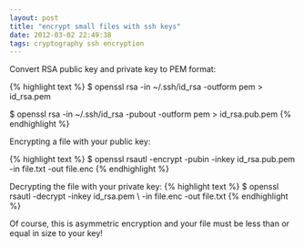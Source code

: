 ```yaml
---
layout: post
title: "encrypt small files with ssh keys"
date: 2012-03-02 22:49:38
tags: cryptography ssh encryption
---
```


</p>
Convert RSA public key and private key to PEM format:

{% highlight text %}
$ openssl rsa -in ~/.ssh/id_rsa -outform pem > 
id_rsa.pem

$ openssl rsa -in ~/.ssh/id_rsa -pubout -outform pem >
id_rsa.pub.pem
{% endhighlight %}
</p>

<p>
Encrypting a file with your public key:

{% highlight text %}
$ openssl rsautl -encrypt -pubin -inkey id_rsa.pub.pem \
-in file.txt -out file.enc
{% endhighlight %}
</p>

<p>
Decrypting the file with your private key:
{% highlight text %}
$ openssl rsautl -decrypt -inkey id_rsa.pem \
-in file.enc -out file.txt
{% endhighlight %}
</p>

<p> 
Of course, this is asymmetric encryption and your file must be less than or equal in size to your key!
<p>
